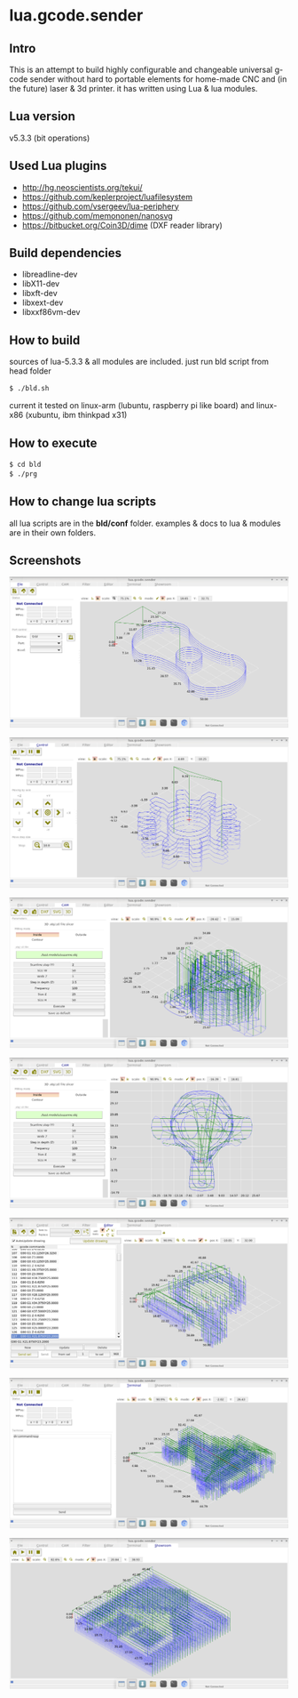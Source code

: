 # lua.gcode.sender

Intro
-----
This is an attempt to build highly configurable and changeable universal g-code sender without hard to portable elements for home-made CNC and (in the future) laser & 3d printer. 
it has written using Lua & lua modules.

Lua version
------
v5.3.3 (bit operations)

Used Lua plugins
-------
- http://hg.neoscientists.org/tekui/
- https://github.com/keplerproject/luafilesystem
- https://github.com/vsergeev/lua-periphery
- https://github.com/memononen/nanosvg
- https://bitbucket.org/Coin3D/dime (DXF reader library)

Build dependencies
-------
* libreadline-dev
* libX11-dev
* libxft-dev
* libxext-dev
* libxxf86vm-dev


How to build
-------
sources of lua-5.3.3 & all modules are included. just run bld script from head folder
```sh
$ ./bld.sh 
```
current it tested on linux-arm (lubuntu, raspberry pi like board) and linux-x86 (xubuntu, ibm thinkpad x31)

How to execute
-------
```sh
$ cd bld
$ ./prg
```

How to change lua scripts
--------
all lua scripts are in the **bld/conf** folder. examples & docs to lua & modules are in their own folders.


Screenshots
-------
![](doku/pic/lua.gcode.sender_001.png)

![](doku/pic/lua.gcode.sender_002.png)

![](doku/pic/lua.gcode.sender_003.png)

![](doku/pic/lua.gcode.sender_004.png)

![](doku/pic/lua.gcode.sender_005.png)

![](doku/pic/lua.gcode.sender_006.png)

![](doku/pic/lua.gcode.sender_007.png)
